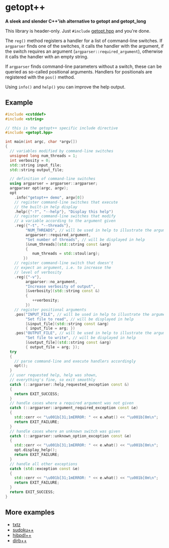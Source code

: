 # getopt++

**A sleek and slender C++'ish alternative to getopt and getopt_long**

This library is header-only. Just `#include` [getopt.hpp](https://github.com/607011/getopt-cpp/blob/main/include/getopt.hpp) and you're done.

The `reg()` method registers a handler for a list of command-line switches. If `argparser` finds one of the switches, it calls the handler with the argument, if the switch requires an argument (`argparser::required_argument`), otherwise it calls the handler with an empty string.

If `argparser` finds command-line parameters without a switch, these can be queried as so-called positional arguments. Handlers for positionals are registered with the `pos()` method.

Using `info()` and `help()` you can improve the help output.

## Example

```cpp
#include <cstddef>
#include <string>

// this is the getopt++ specific include directive
#include <getopt.hpp>

int main(int argc, char *argv[])
{
  // variables modified by command-line switches
  unsigned long num_threads = 1;
  int verbosity = 0;
  std::string input_file;
  std::string output_file;

  // definition of command-line switches
  using argparser = argparser::argparser;
  argparser opt(argc, argv);
  opt
    .info("getopt++ demo", argv[0])
    // register command-line switches that execute
    // the built-in help display
    .help({"-?", "--help"}, "Display this help")
    // register command-line switches that modify
    // a variable according to the argument given
    .reg({"-t", "--threads"},
         "NUM_THREADS", // will be used in help to illustrate the argument
         argparser::required_argument,
         "Set number of threads", // will be displayed in help
         [&num_threads](std::string const &arg)
         {
            num_threads = std::stoul(arg);
        })
    // register command-line switch that doesn't
    // expect an argument, i.e. to increase the
    // level of verbosity
    .reg({"-v"},
         argparser::no_argument,
         "Increase verbosity of output",
         [&verbosity](std::string const &)
         {
            ++verbosity;
         })
    // register positional arguments
    .pos("INPUT_FILE", // will be used in help to illustrate the argument
         "Set file to read", // will be displayed in help
         [&input_file](std::string const &arg)
         { input_file = arg; })
    .pos("OUTPUT_FILE", // will be used in help to illustrate the argument
         "Set file to write", // will be displayed in help
         [&output_file](std::string const &arg)
         { output_file = arg; });
  try
  {
    // parse command-line and execute handlers accordingly
    opt();
  }
  // user requested help, help was shown, 
  // everything's fine, so exit smoothly
  catch (::argparser::help_requested_exception const &)
  {
    return EXIT_SUCCESS;
  }
  // handle cases where a required argument was not given
  catch (::argparser::argument_required_exception const &e)
  {
    std::cerr << "\u001b[31;1mERROR: " << e.what() << "\u001b[0m\n";
    return EXIT_FAILURE;
  }
  // handle cases where an unknown switch was given
  catch (::argparser::unknown_option_exception const &e)
  {
    std::cerr << "\u001b[31;1mERROR: " << e.what() << "\u001b[0m\n";
    opt.display_help(); 
    return EXIT_FAILURE;
  }
  // handle all other exceptions
  catch (std::exception const &e)
  {
    std::cerr << "\u001b[31;1mERROR: " << e.what() << "\u001b[0m\n";
    return EXIT_FAILURE;
  }
  return EXIT_SUCCESS;
}
```


## More examples

  - [txtz](https://github.com/607011/txtz/blob/main/src/mapbuilder.cpp)
  - [sudoku++](https://github.com/607011/sudokuplusplus/blob/main/src/main.cpp)
  - [hibpdl++](https://github.com/607011/hibpdl/blob/main/src/main.cpp)
  - [dirb++](https://github.com/607011/dirbplusplus/blob/main/src/main.cpp)
